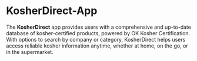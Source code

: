 # KosherDirect-App
The **KosherDirect** app provides users with a comprehensive and up-to-date database of kosher-certified products, powered by OK Kosher Certification. With options to search by company or category, KosherDirect helps users access reliable kosher information anytime, whether at home, on the go, or in the supermarket.
